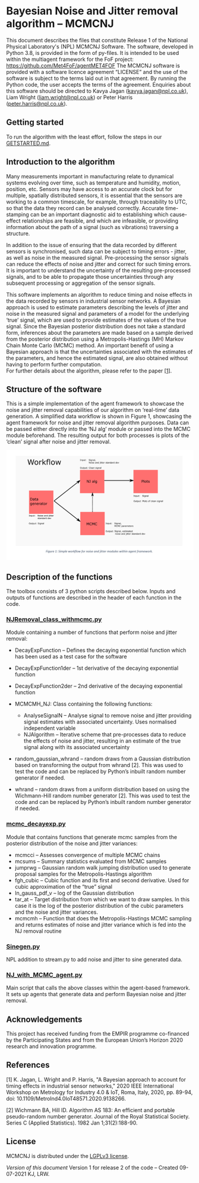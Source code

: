 # Bayesian Noise and Jitter removal algorithm – MCMCNJ

This document describes the files that constitute Release 1 of the National Physical Laboratory's (NPL) MCMCNJ Software.
The software, developed in Python 3.8, is provided in the form of py-files. It is intended to be used within the multiagent framework for the FoF project:
<https://github.com/Met4FoF/agentMET4FOF>
The MCMCNJ software is provided with a software licence agreement “LICENSE” and the use of the software is subject to the terms laid out in that agreement. By running the Python code, the user accepts the terms of the agreement.
Enquiries about this software should be directed to Kavya Jagan (kavya.jagan@npl.co.uk), Liam Wright (liam.wright@npl.co.uk) or Peter Harris (peter.harris@npl.co.uk).

## Getting started

To run the algorithm with the least effort, follow the steps in our
[GETSTARTED.md](GETSTARTED.md).

## Introduction to the algorithm

Many measurements important in manufacturing relate to dynamical systems evolving over time, such as temperature and humidity, motion, position, etc. Sensors may have access to an accurate clock but for multiple, spatially distributed sensors, it is essential that the sensors are working to a common timescale, for example, through traceability to UTC, so that the data they record can be analysed correctly. Accurate time-stamping can be an important diagnostic aid to establishing which cause-effect relationships are feasible, and which are infeasible, or providing information about the path of a signal (such as vibrations) traversing a structure.

In addition to the issue of ensuring that the data recorded by different sensors is synchronised, such data can be subject to timing errors - jitter, as well as noise in the measured signal. Pre-processing the sensor signals can reduce the effects of noise and jitter and correct for such timing errors. It is important to understand the uncertainty of the resulting pre-processed signals, and to be able to propagate those uncertainties through any subsequent processing or aggregation of the sensor signals.

This software implements an algorithm to reduce timing and noise effects in the data recorded by sensors in industrial sensor networks. A Bayesian approach is used to estimate parameters describing the levels of jitter and noise in the measured signal and parameters of a model for the underlying ‘true’ signal, which are used to provide estimates of the values of the true signal. Since the Bayesian posterior distribution does not take a standard form, inferences about the parameters are made based on a sample derived from the posterior distribution using a Metropolis-Hastings (MH) Markov Chain Monte Carlo (MCMC) method. An important benefit of using a Bayesian approach is that the uncertainties associated with the estimates of the parameters, and hence the estimated signal, are also obtained without having to perform further computation.  
For further details about the algorithm, please refer to the paper [[1]](#References).

## Structure of the software

This is a simple implementation of the agent framework to showcase the noise and jitter removal capabilities of our algorithm on ‘real-time’ data generation. A simplified data workflow is shown in Figure 1, showcasing the agent framework for noise and jitter removal algorithm purposes. Data can be passed either directly into the ‘NJ alg’ module or passed into the MCMC module beforehand. The resulting output for both processes is plots of the ‘clean’ signal after noise and jitter removal.

![Workflow diagram](https://github.com/Met4FoF/npl-jitter-noise-removal-mcmc/blob/main/workflow_diag.PNG)

## Description of the functions

The toolbox consists of 3 python scripts described below. Inputs and outputs of functions are described in the header of each function in the code.

### [NJRemoval_class_withmcmc.py](NJRemove/NJRemoval_class_withmcmc.py)

Module containing a number of functions that perform noise and jitter removal:

- DecayExpFunction – Defines the decaying exponential function which has been used as 
  a test case for the software
- DecayExpFunction1der – 1st derivative of the decaying exponential function
- DecayExpFunction2der – 2nd derivative of the decaying exponential function

- MCMCMH_NJ: Class containing the following functions:
  -	AnalyseSignalN – Analyse signal to remove noise and jitter providing signal 
    estimates with associated uncertainty. Uses normalised independent variable
  -	NJAlgorithm – Iterative scheme that pre-processes data to reduce the effects of 
    noise and jitter, resulting in an estimate of the true signal along with its
    associated uncertainty
- random_gaussian_whrand – random draws from a Gaussian distribution based on 
  transforming the output from whrand [2]. This was used to test the code and can be 
  replaced by Python’s inbuilt random number generator if needed.
- whrand – random draws from a uniform distribution based on using the Wichmann-Hill 
  random number generator [2]. This was used to test the code and can be replaced by 
  Python’s inbuilt random number generator if needed.

### [mcmc_decayexp.py](MCMCMH/mcmcm_decayexp.py)

Module that contains functions that generate mcmc samples from the posterior 
distribution of the noise and jitter variances:

- mcmcci – Assesses convergence of multiple MCMC chains
- mcsums – Summary statistics evaluated from MCMC samples
- jumprwg – Gaussian random walk jumping distribution used to generate proposal 
  samples for the Metropolis-Hastings algorithm
- fgh_cubic – Cubic function and its first and second derivative. Used for cubic 
  approximation of the “true” signal
- ln_gauss_pdf_v – log of the Gaussian distribution
- tar_at – Target distribution from which we want to draw samples. In this case it is 
  the log of the posterior distribution of the cubic parameters and the noise and
  jitter variances.
- mcmcmh – Function that does the Metropolis-Hastings MCMC sampling and returns 
  estimates of noise and jitter variance which is fed into the NJ removal routine

### [Sinegen.py](Sinegen.py)

NPL addition to stream.py to add noise and jitter to sine generated data.

### [NJ_with_MCMC_agent.py](NJ_with_MCMC_agent.py)

Main script that calls the above classes within the agent-based framework. It sets up
agents that generate data and perform Bayesian noise and jitter removal.


## Acknowledgements

This project has received funding from the EMPIR programme co-financed by the Participating States and from the European Union’s Horizon 2020 research and innovation programme.


## References

[1] K. Jagan, L. Wright and P. Harris, "A Bayesian approach to account for timing effects in industrial sensor networks," 2020 IEEE International Workshop on Metrology for Industry 4.0 & IoT, Roma, Italy, 2020, pp. 89-94, doi: 10.1109/MetroInd4.0IoT48571.2020.9138266.

[2] Wichmann BA, Hill ID. Algorithm AS 183: An efficient and portable pseudo-random number generator. Journal of the Royal Statistical Society. Series C (Applied Statistics). 1982 Jan 1;31(2):188-90.

## License

MCMCNJ is distributed under the [LGPLv3 license](LICENSE).

*Version of this document*
Version 1 for release 2 of the code – Created 09-07-2021 KJ, LRW.
